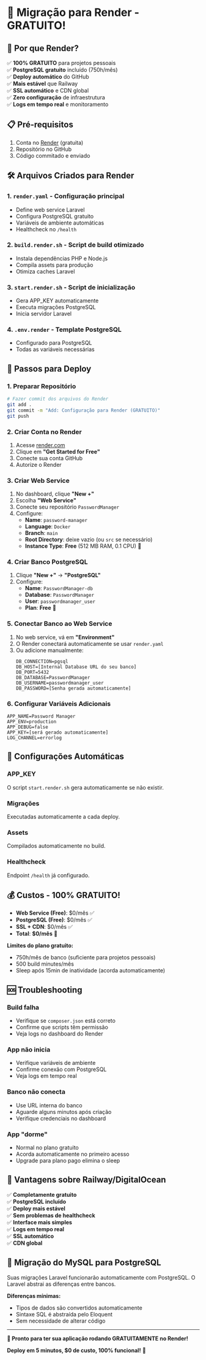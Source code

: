# 🚀 Migração para Render - GRATUITO!

## 🎉 Por que Render?

✅ **100% GRATUITO** para projetos pessoais  
✅ **PostgreSQL gratuito** incluído (750h/mês)  
✅ **Deploy automático** do GitHub  
✅ **Mais estável** que Railway  
✅ **SSL automático** e CDN global  
✅ **Zero configuração** de infraestrutura  
✅ **Logs em tempo real** e monitoramento  

## 📋 Pré-requisitos

1. Conta no [Render](https://render.com) (gratuita)
2. Repositório no GitHub
3. Código commitado e enviado

## 🛠️ Arquivos Criados para Render

### 1. `render.yaml` - Configuração principal
- Define web service Laravel
- Configura PostgreSQL gratuito
- Variáveis de ambiente automáticas
- Healthcheck no `/health`

### 2. `build.render.sh` - Script de build otimizado
- Instala dependências PHP e Node.js
- Compila assets para produção
- Otimiza caches Laravel

### 3. `start.render.sh` - Script de inicialização
- Gera APP_KEY automaticamente
- Executa migrações PostgreSQL
- Inicia servidor Laravel

### 4. `.env.render` - Template PostgreSQL
- Configurado para PostgreSQL
- Todas as variáveis necessárias

## 🚀 Passos para Deploy

### 1. Preparar Repositório
```bash
# Fazer commit dos arquivos do Render
git add .
git commit -m "Add: Configuração para Render (GRATUITO)"
git push
```

### 2. Criar Conta no Render
1. Acesse [render.com](https://render.com)
2. Clique em **"Get Started for Free"**
3. Conecte sua conta GitHub
4. Autorize o Render

### 3. Criar Web Service
1. No dashboard, clique **"New +"**
2. Escolha **"Web Service"**
3. Conecte seu repositório `PasswordManager`
4. Configure:
   - **Name**: `password-manager`
   - **Language**: `Docker`
   - **Branch**: `main`
   - **Root Directory**: deixe vazio (ou `src` se necessário)
   - **Instance Type**: **Free** (512 MB RAM, 0.1 CPU) 🎉

### 4. Criar Banco PostgreSQL
1. Clique **"New +"** → **"PostgreSQL"**
2. Configure:
   - **Name**: `PasswordManager-db`
   - **Database**: `PasswordManager`
   - **User**: `passwordmanager_user`
   - **Plan**: **Free** 🎉

### 5. Conectar Banco ao Web Service
1. No web service, vá em **"Environment"**
2. O Render conectará automaticamente se usar `render.yaml`
3. Ou adicione manualmente:
   ```
   DB_CONNECTION=pgsql
   DB_HOST=[Internal Database URL do seu banco]
   DB_PORT=5432
   DB_DATABASE=PasswordManager
   DB_USERNAME=passwordmanager_user
   DB_PASSWORD=[Senha gerada automaticamente]
   ```

### 6. Configurar Variáveis Adicionais
```
APP_NAME=Password Manager
APP_ENV=production
APP_DEBUG=false
APP_KEY=[será gerado automaticamente]
LOG_CHANNEL=errorlog
```

## 🔧 Configurações Automáticas

### APP_KEY
O script `start.render.sh` gera automaticamente se não existir.

### Migrações
Executadas automaticamente a cada deploy.

### Assets
Compilados automaticamente no build.

### Healthcheck
Endpoint `/health` já configurado.

## 💰 Custos - 100% GRATUITO!

- **Web Service (Free)**: $0/mês ✅
- **PostgreSQL (Free)**: $0/mês ✅
- **SSL + CDN**: $0/mês ✅
- **Total**: **$0/mês** 🎉

**Limites do plano gratuito:**
- 750h/mês de banco (suficiente para projetos pessoais)
- 500 build minutes/mês
- Sleep após 15min de inatividade (acorda automaticamente)

## 🆘 Troubleshooting

### Build falha
- Verifique se `composer.json` está correto
- Confirme que scripts têm permissão
- Veja logs no dashboard do Render

### App não inicia
- Verifique variáveis de ambiente
- Confirme conexão com PostgreSQL
- Veja logs em tempo real

### Banco não conecta
- Use URL interna do banco
- Aguarde alguns minutos após criação
- Verifique credenciais no dashboard

### App "dorme"
- Normal no plano gratuito
- Acorda automaticamente no primeiro acesso
- Upgrade para plano pago elimina o sleep

## 🎯 Vantagens sobre Railway/DigitalOcean

✅ **Completamente gratuito**  
✅ **PostgreSQL incluído**  
✅ **Deploy mais estável**  
✅ **Sem problemas de healthcheck**  
✅ **Interface mais simples**  
✅ **Logs em tempo real**  
✅ **SSL automático**  
✅ **CDN global**  

## 🔄 Migração do MySQL para PostgreSQL

Suas migrações Laravel funcionarão automaticamente com PostgreSQL. O Laravel abstrai as diferenças entre bancos.

**Diferenças mínimas:**
- Tipos de dados são convertidos automaticamente
- Sintaxe SQL é abstraída pelo Eloquent
- Sem necessidade de alterar código

---

**🎉 Pronto para ter sua aplicação rodando GRATUITAMENTE no Render!**

**Deploy em 5 minutos, $0 de custo, 100% funcional!** 🚀